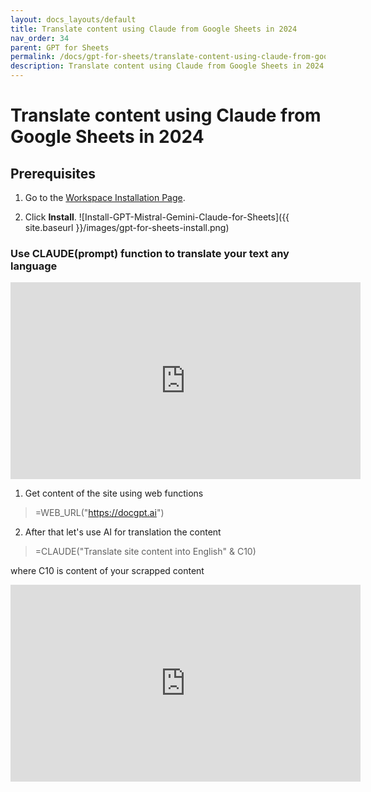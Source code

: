```yaml
---
layout: docs_layouts/default
title: Translate content using Claude from Google Sheets in 2024
nav_order: 34
parent: GPT for Sheets
permalink: /docs/gpt-for-sheets/translate-content-using-claude-from-google-sheets-in-2024
description: Translate content using Claude from Google Sheets in 2024
---
```


# Translate content using Claude from Google Sheets in 2024

## Prerequisites

1. Go to the [Workspace Installation Page](https://workspace.google.com/u/0/marketplace/app/gpt_for_sheets_docs_forms_slides/466607203252).

2. Click **Install**. ![Install-GPT-Mistral-Gemini-Claude-for-Sheets]({{ site.baseurl }}/images/gpt-for-sheets-install.png)


### Use CLAUDE(prompt) function to translate your text any language

<iframe width="560" height="315" src="https://www.youtube.com/embed/IVehBwbRvWE?si=zwhMZZBP9WccCmiu" title="YouTube video player" frameborder="0" allow="accelerometer; autoplay; clipboard-write; encrypted-media; gyroscope; picture-in-picture; web-share" referrerpolicy="strict-origin-when-cross-origin" allowfullscreen></iframe>


1. Get content of the site using web functions
> =WEB_URL("https://docgpt.ai")

2. After that let's use AI for translation the content

> =CLAUDE("Translate site content into English" & C10)

where C10 is content of your scrapped content

<iframe width="560" height="315" src="https://www.youtube.com/embed/V4IRVKBHJy4?si=3qoBVoXAddHTg7qR" title="How to use GPT for Sheets" frameborder="0" allow="accelerometer; autoplay; clipboard-write; encrypted-media; gyroscope; picture-in-picture; web-share" allowfullscreen></iframe>

